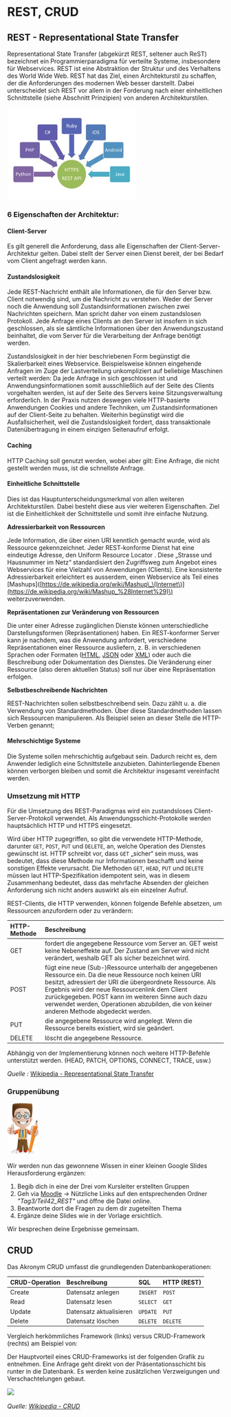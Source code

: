 # REST, CRUD

## REST - Representational State Transfer

Representational State Transfer \(abgekürzt REST, seltener auch ReST\) bezeichnet ein Programmierparadigma für verteilte Systeme, insbesondere für Webservices. REST ist eine Abstraktion der Struktur und des Verhaltens des World Wide Web. REST hat das Ziel, einen Architekturstil zu schaffen, der die Anforderungen des modernen Web besser darstellt. Dabei unterscheidet sich REST vor allem in der Forderung nach einer einheitlichen Schnittstelle \(siehe Abschnitt Prinzipien\) von anderen Architekturstilen.

![](../.gitbook/assets/representational-state-transfer-rest-api-300x213.jpg)

### 6 Eigenschaften der Architektur:

#### Client-Server

Es gilt generell die Anforderung, dass alle Eigenschaften der Client-Server-Architektur gelten. Dabei stellt der Server einen Dienst bereit, der bei Bedarf vom Client angefragt werden kann.

#### Zustandslosigkeit

Jede REST-Nachricht enthält alle Informationen, die für den Server bzw. Client notwendig sind, um die Nachricht zu verstehen. Weder der Server noch die Anwendung soll Zustandsinformationen zwischen zwei Nachrichten speichern. Man spricht daher von einem zustandslosen Protokoll. Jede Anfrage eines Clients an den Server ist insofern in sich geschlossen, als sie sämtliche Informationen über den Anwendungszustand beinhaltet, die vom Server für die Verarbeitung der Anfrage benötigt werden.

Zustandslosigkeit in der hier beschriebenen Form begünstigt die Skalierbarkeit eines Webservice. Beispielsweise können eingehende Anfragen im Zuge der Lastverteilung unkompliziert auf beliebige Maschinen verteilt werden: Da jede Anfrage in sich geschlossen ist und Anwendungsinformationen somit ausschließlich auf der Seite des Clients vorgehalten werden, ist auf der Seite des Servers keine Sitzungsverwaltung erforderlich. In der Praxis nutzen deswegen viele HTTP-basierte Anwendungen Cookies und andere Techniken, um Zustandsinformationen auf der Client-Seite zu behalten. Weiterhin begünstigt wird die Ausfallsicherheit, weil die Zustandslosigkeit fordert, dass transaktionale Datenübertragung in einem einzigen Seitenaufruf erfolgt.

#### Caching

HTTP Caching soll genutzt werden, wobei aber gilt: Eine Anfrage, die nicht gestellt werden muss, ist die schnellste Anfrage.

#### Einheitliche Schnittstelle

Dies ist das Hauptunterscheidungsmerkmal von allen weiteren Architekturstilen. Dabei besteht diese aus vier weiteren Eigenschaften. Ziel ist die Einheitlichkeit der Schnittstelle und somit ihre einfache Nutzung.

**Adressierbarkeit von Ressourcen**

Jede Information, die über einen URI kenntlich gemacht wurde, wird als Ressource gekennzeichnet. Jeder REST-konforme Dienst hat eine eindeutige Adresse, den Uniform Resource Locator . Diese „Strasse und Hausnummer im Netz“ standardisiert den Zugriffsweg zum Angebot eines Webservices für eine Vielzahl von Anwendungen \(Clients\). Eine konsistente Adressierbarkeit erleichtert es ausserdem, einen Webservice als Teil eines \[Mashups\]\([https://de.wikipedia.org/wiki/Mashup\_\(Internet\)](https://de.wikipedia.org/wiki/Mashup_%28Internet%29)\) weiterzuverwenden.

**Repräsentationen zur Veränderung von Ressourcen**

Die unter einer Adresse zugänglichen Dienste können unterschiedliche Darstellungsformen \(Repräsentationen\) haben. Ein REST-konformer Server kann je nachdem, was die Anwendung anfordert, verschiedene Repräsentationen einer Ressource ausliefern, z. B. in verschiedenen Sprachen oder Formaten \([HTML](https://de.wikipedia.org/wiki/Hypertext_Markup_Language), [JSON](https://de.wikipedia.org/wiki/JavaScript_Object_Notation) oder [XML](https://de.wikipedia.org/wiki/Extensible_Markup_Language)\) oder auch die Beschreibung oder Dokumentation des Dienstes. Die Veränderung einer Ressource \(also deren aktuellen Status\) soll nur über eine Repräsentation erfolgen.

**Selbstbeschreibende Nachrichten**

REST-Nachrichten sollen selbstbeschreibend sein. Dazu zählt u. a. die Verwendung von Standardmethoden. Über diese Standardmethoden lassen sich Ressourcen manipulieren. Als Beispiel seien an dieser Stelle die HTTP-Verben genannt;

#### Mehrschichtige Systeme

Die Systeme sollen mehrschichtig aufgebaut sein. Dadurch reicht es, dem Anwender lediglich eine Schnittstelle anzubieten. Dahinterliegende Ebenen können verborgen bleiben und somit die Architektur insgesamt vereinfacht werden.

### Umsetzung mit HTTP

Für die Umsetzung des REST-Paradigmas wird ein zustandsloses Client-Server-Protokoll verwendet. Als Anwendungsschicht-Protokolle werden hauptsächlich HTTP und HTTPS eingesetzt.

Wird über HTTP zugegriffen, so gibt die verwendete HTTP-Methode, darunter `GET`, `POST`, `PUT` und `DELETE`, an, welche Operation des Dienstes gewünscht ist. HTTP schreibt vor, dass `GET` „sicher“ sein muss, was bedeutet, dass diese Methode nur Informationen beschafft und keine sonstigen Effekte verursacht. Die Methoden `GET`, `HEAD`, `PUT` und `DELETE` müssen laut HTTP-Spezifikation idempotent sein, was in diesem Zusammenhang bedeutet, dass das mehrfache Absenden der gleichen Anforderung sich nicht anders auswirkt als ein einzelner Aufruf.

REST-Clients, die HTTP verwenden, können folgende Befehle absetzen, um Ressourcen anzufordern oder zu verändern:

| HTTP-Methode | Beschreibung |
| :--- | :--- |
| GET | fordert die angegebene Ressource vom Server an. GET weist keine Nebeneffekte auf. Der Zustand am Server wird nicht verändert, weshalb GET als sicher bezeichnet wird. |
| POST | fügt eine neue \(Sub-\)Ressource unterhalb der angegebenen Ressource ein. Da die neue Ressource noch keinen URI besitzt, adressiert der URI die übergeordnete Ressource. Als Ergebnis wird der neue Ressourcenlink dem Client zurückgegeben. POST kann im weiteren Sinne auch dazu verwendet werden, Operationen abzubilden, die von keiner anderen Methode abgedeckt werden. |
| PUT | die angegebene Ressource wird angelegt. Wenn die Ressource bereits existiert, wird sie geändert. |
| DELETE | löscht die angegebene Ressource. |

Abhängig von der Implementierung können noch weitere HTTP-Befehle unterstützt werden. \(HEAD, PATCH, OPTIONS, CONNECT, TRACE, usw.\)

_Quelle :_ [Wikipedia - Representational State Transfer](https://de.wikipedia.org/wiki/Representational_State_Transfer#cite_ref-optional_8-0)

### Gruppenübung

![](../.gitbook/assets/ralph_uebung.png)

Wir werden nun das gewonnene Wissen in einer kleinen Google Slides Herausforderung ergänzen:

1. Begib dich in eine der Drei vom Kursleiter erstellten Gruppen
2. Geh via [Moodle](https://kurse.ict-bz.ch/) -&gt; Nützliche Links auf den entsprechenden Ordner _"Tag3/Teil42\_REST"_ und öffne die Datei online.
3. Beantworte dort die Fragen zu dem dir zugeteilten Thema
4. Ergänze deine Slides wie in der Vorlage ersichtlich.

Wir besprechen deine Ergebnisse gemeinsam.

## CRUD

Das Akronym CRUD umfasst die grundlegenden Datenbankoperationen:

| CRUD-Operation | Beschreibung | SQL | HTTP \(REST\) |
| :--- | :--- | :--- | :--- |
| Create | Datensatz anlegen | `INSERT` | `POST` |
| Read | Datensatz lesen | `SELECT` | `GET` |
| Update | Datensatz aktualisieren | `UPDATE` | `PUT` |
| Delete | Datensatz löschen | `DELETE` | `DELETE` |

Vergleich herkömmliches Framework \(links\) versus CRUD-Framework \(rechts\) am Beispiel von:

Der Hauptvorteil eines CRUD-Frameworks ist der folgenden Grafik zu entnehmen. Eine Anfrage geht direkt von der Präsentationsschicht bis runter in die Datenbank. Es werden keine zusätzlichen Verzweigungen und Verschachtelungen gebaut.

![](https://github.com/IctBerufsbildungZentralschweiz/modul-335/tree/900158d28ee4dcc04d5a664e53ea16294cc9f8aa/_allgemein/500px-Nakedobjects.png)

_Quelle:_ [_Wikipedia - CRUD_ ](https://de.wikipedia.org/wiki/CRUD)

